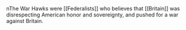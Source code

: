 nThe War Hawks were [[Federalists]] who believes that [[Britain]] was disrespecting American honor and sovereignty, and pushed for a war against Britain.